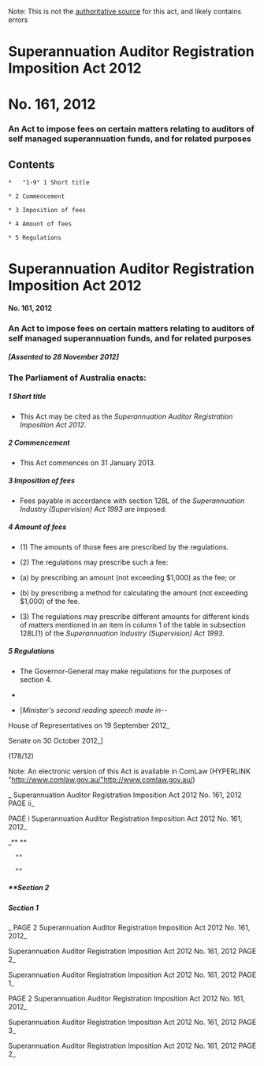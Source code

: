 Note: This is not the [authoritative source](https://www.comlaw.gov.au/Details/C2012A00161) for this act, and likely contains errors



# Superannuation Auditor Registration Imposition Act 2012

# No. 161, 2012

### An Act to impose fees on certain matters relating to auditors of self managed superannuation funds, and for related purposes

## 
## Contents


    *   "1-9" 1	Short title	 

    * 2	Commencement	 

    * 3	Imposition of fees	 

    * 4	Amount of fees	 

    * 5	Regulations	 



# Superannuation Auditor Registration Imposition Act 2012

#### No. 161, 2012

### An Act to impose fees on certain matters relating to auditors of self managed superannuation funds, and for related purposes

##### [Assented to 28 November 2012]

### The Parliament of Australia enacts: 

##### 1  Short title

  * This Act may be cited as the _Superannuation Auditor Registration Imposition Act 2012_.

##### 2  Commencement

  * This Act commences on 31 January 2013.

##### 3  Imposition of fees

  * Fees payable in accordance with section 128L of the _Superannuation Industry (Supervision) Act 1993_ are imposed.

##### 4  Amount of fees

  * (1) The amounts of those fees are prescribed by the regulations.

  * (2) The regulations may prescribe such a fee:

   * (a) by prescribing an amount (not exceeding $1,000) as the fee; or

   * (b) by prescribing a method for calculating the amount (not exceeding $1,000) of the fee.

  * (3) The regulations may prescribe different amounts for different kinds of matters mentioned in an item in column 1 of the table in subsection 128L(1) of the _Superannuation Industry (Supervision) Act 1993_.

##### 5  Regulations

  * The Governor-General may make regulations for the purposes of section 4.

  * 
  *  [_Minister's second reading speech made in--_


House of Representatives on 19 September 2012_

Senate on 30 October 2012_]

(178/12)

 Note: An electronic version of this Act is available in ComLaw (HYPERLINK "http://www.comlaw.gov.au/"http://www.comlaw.gov.au/)

_  Superannuation Auditor Registration Imposition Act 2012         No. 161, 2012        PAGE ii_

 PAGE i         Superannuation Auditor Registration Imposition Act 2012         No. 161, 2012_

_**      **

      **

      **

##### **Section   2

      

      

      

##### Section   1

_ PAGE 2              Superannuation Auditor Registration Imposition Act 2012         No. 161, 2012_

  Superannuation Auditor Registration Imposition Act 2012         No. 161, 2012             PAGE 2_

  Superannuation Auditor Registration Imposition Act 2012         No. 161, 2012        PAGE 1_

 PAGE 2              Superannuation Auditor Registration Imposition Act 2012         No. 161, 2012_

  Superannuation Auditor Registration Imposition Act 2012         No. 161, 2012             PAGE 3_

  Superannuation Auditor Registration Imposition Act 2012         No. 161, 2012        PAGE 2_

